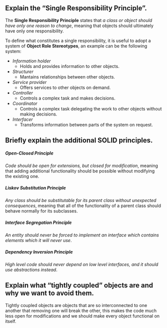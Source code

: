 ## **Explain the “Single Responsibility Principle”.**

The **Single Responsibility Principle** states that _a class or object should have only one reason to change_, meaning that objects should ultimately have only one responsibility.

To define what constitutes a single responsibility, it is useful to adopt a system of **Object Role Stereotypes**, an example can be the following system:

- _Information holder_
  - Holds and provides information to other objects.
- _Structurer_
  - Mantains relationships between other objects.
- _Service provider_
  - Offers services to other objects on demand.
- _Controller_
  - Controls a complex task and makes decisions.
- _Coordinator_
  - Controls a complex task delegating the work to other objects without making decisions.
- _Interfacer_
  - Transforms information between parts of the system on request.

## **Briefly explain the additional SOLID principles.**

##### **Open-Closed Principle**

_Code should be open for extensions, but closed for modification_, meaning that adding additional functionality should be possible without modifying the existing one.

##### **Liskov Substitution Principle**

_Any class should be substitutable for its parent class without unexpected consequences_, meaning that all of the functionality of a parent class should behave normally for its subclasses.

##### **Interface Segregation Principle**

_An entity should never be forced to implement an interface which contains elements which it will never use_.

##### **Dependency Inversion Principle**

_High level code should never depend on low level interfaces, and it should use abstractions instead_.

## **Explain what “tightly coupled” objects are and why we want to avoid them.**

Tightly coupled objects are objects that are so interconnected to one another that removing one will break the other, this makes the code much less open for modifications and we should make every object functional on itself.
